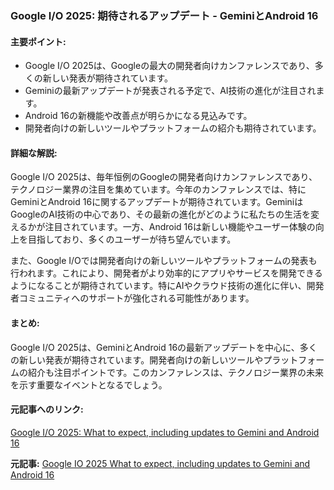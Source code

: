 ### Google I/O 2025: 期待されるアップデート - GeminiとAndroid 16

#### 主要ポイント:
- Google I/O 2025は、Googleの最大の開発者向けカンファレンスであり、多くの新しい発表が期待されています。
- Geminiの最新アップデートが発表される予定で、AI技術の進化が注目されます。
- Android 16の新機能や改善点が明らかになる見込みです。
- 開発者向けの新しいツールやプラットフォームの紹介も期待されています。

#### 詳細な解説:
Google I/O 2025は、毎年恒例のGoogleの開発者向けカンファレンスであり、テクノロジー業界の注目を集めています。今年のカンファレンスでは、特にGeminiとAndroid 16に関するアップデートが期待されています。GeminiはGoogleのAI技術の中心であり、その最新の進化がどのように私たちの生活を変えるかが注目されています。一方、Android 16は新しい機能やユーザー体験の向上を目指しており、多くのユーザーが待ち望んでいます。

また、Google I/Oでは開発者向けの新しいツールやプラットフォームの発表も行われます。これにより、開発者がより効率的にアプリやサービスを開発できるようになることが期待されています。特にAIやクラウド技術の進化に伴い、開発者コミュニティへのサポートが強化される可能性があります。

#### まとめ:
Google I/O 2025は、GeminiとAndroid 16の最新アップデートを中心に、多くの新しい発表が期待されています。開発者向けの新しいツールやプラットフォームの紹介も注目ポイントです。このカンファレンスは、テクノロジー業界の未来を示す重要なイベントとなるでしょう。

#### 元記事へのリンク:
[Google I/O 2025: What to expect, including updates to Gemini and Android 16](記事のリンク)

**元記事:** [Google IO 2025 What to expect, including updates to Gemini and Android 16](https://startupnews.fyi/2025/05/10/google-i-o-2025-what-to-expect-including-updates-to-gemini-and-android-16/)